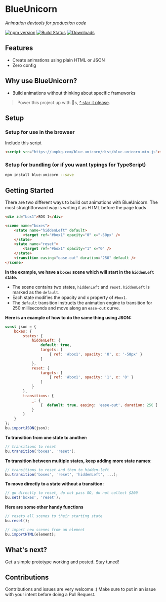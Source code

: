 # BlueUnicorn

*Animation devtools for production code*

[![npm version](https://badge.fury.io/js/blue-unicorn.svg)](https://badge.fury.io/js/blue-unicorn)
[![Build Status](https://travis-ci.org/blue-unicorn/blue-unicorn.svg?branch=master)](https://travis-ci.org/blue-unicorn/blue-unicorn)
[![Downloads](https://img.shields.io/npm/dm/blue-unicorn.svg)](https://www.npmjs.com/package/blue-unicorn)

## Features

- Create animations using plain HTML or JSON
- Zero config

## Why use BlueUnicorn?

- Build animations without thinking about specific frameworks

> Power this project up with 🌟s,  [^ star it please](https://github.com/blue-unicorn/blue-unicorn/stargazers).

## Setup

### Setup for use in the browser
Include this script
```html
<script src="https://unpkg.com/blue-unicorn/dist/blue-unicorn.min.js"></script>
```

### Setup for bundling (or if you want typings for TypeScript)

```bash
npm install blue-unicorn --save
```

## Getting Started
There are two different ways to build out animations with BlueUnicorn.  The most straightforward way is writing it as HTML before the page loads

```html
<div id="box1">BOX 1</div>

<scene name="boxes">
    <state name="hiddenLeft" default>
        <target ref="#box1" opacity="0" x="-50px" />
    </state>
    <state name="reset">
        <target ref="#box1" opacity="1" x="0" />
    </state>
    <transition easing="ease-out" duration="250" default />
</scene>
```
**In the example, we have a ```boxes``` scene which will start in the ```hiddenLeft``` state.**

- The scene contains two states, ```hiddenLeft``` and ```reset```.  ```hiddenLeft``` is marked as the ```default```.
- Each state modifies the opacity and x property of ```#box1```.
- The ```default``` transition instructs the animation engine to transition for 250 milliseconds and move along an ```ease-out``` curve.

**Here is an example of how to do the same thing using JSON:**

```js
const json = {
    boxes: {
        states: {
            hiddenLeft: {
                default: true,
                targets: [
                    { ref: '#box1', opacity: '0', x: '-50px' }
                ]
            },
            reset: {
                targets: [
                    { ref: '#box1', opacity: '1', x: '0' }
                ]
            }
        },
        transitions: {
            _: {
                {  default: true, easing: 'ease-out', duration: 250 }
            }
        }
    }
};
bu.importJSON(json);
```

**To transition from one state to another:**
```js
// transitions to reset
bu.transition('boxes', 'reset');
```

**To transition between multiple states, keep adding more state names:**
```js
// transitions to reset and then to hidden-left
bu.transition('boxes', 'reset', 'hiddenLeft', ...);
```

**To move directly to a state without a transition:**
```js
// go directly to reset, do not pass GO, do not collect $200
bu.set('boxes', 'reset');
```

**Here are some other handy functions**
```js
// resets all scenes to their starting state
bu.reset();

// import new scenes from an element
bu.importHTML(element);
```

## What's next?

Get a simple prototype working and posted.   Stay tuned!

## Contributions

Contributions and issues are very welcome :)  Make sure to put in an issue with your intent before doing a Pull Request.
